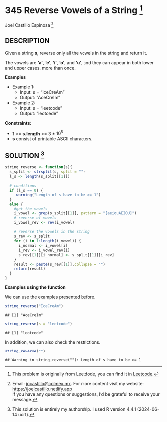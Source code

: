 
# 345 Reverse Vowels of a String [^1]

Joel Castillo Espinosa [^2]

## DESCRIPTION

Given a string **s**, reverse only all the vowels in the string and
return it.

The vowels are **‘a’**, **‘e’**, **‘i’**, **‘o’**, and **‘u’**, and they
can appear in both lower and upper cases, more than once.

**Examples**

- Example 1:
  - Input: s = “IceCreAm”
  - Output: “AceCreIm”
- Example 2:
  - Input: s = “leetcode”
  - Output: “leotcede”

**Constraints:**

- 1 \<= **s.length** \<= 3 \* $10^5$
- **s** consist of printable ASCII characters.

## SOLUTION [^3]

``` r
string_reverse <- function(s){
  s_split <- strsplit(s, split = "")
  l_s <- length(s_split[[1]])
  
  # conditions
  if (l_s == 0) {
     warning("Length of s have to be >= 1")
  } 
  else {
    #get the vowels
    i_vowel <- grep(s_split[[1]], pattern = "[aeiouAEIOU]")
    # reverse of vowels 
    i_vowel_rev <- rev(i_vowel)
    
    # reverse the vowels in the string
    s_rev <- s_split
    for (i in 1:length(i_vowel)) {
      i_normal <- i_vowel[i]
      i_rev <- i_vowel_rev[i]
      s_rev[[1]][i_normal] <- s_split[[1]][i_rev] 
    }
    result <- paste(s_rev[[1]],collapse = "")
    return(result)
  }
}
```

**Examples using the function**

We can use the examples presented before.

``` r
string_reverse("IceCreAm")
```

    ## [1] "AceCreIm"

``` r
string_reverse(s = "leetcode")
```

    ## [1] "leotcede"

In addition, we can also check the restrictions.

``` r
string_reverse("")
```

    ## Warning in string_reverse(""): Length of s have to be >= 1

[^1]: This problem is originally from Leetdode, you can find it in
    [Leetcode](https://leetcode.com/problems/reverse-vowels-of-a-string/?envType=study-plan-v2&envId=leetcode-75).

[^2]: Email: <jocastillo@colmex.mx>. For more content visit my website:
    <https://joelcastillo.netlify.app> <br> If you have any questions or
    suggestions, I’d be grateful to receive your message.

[^3]: This solution is entirely my authorship. I used R version 4.4.1
    (2024-06-14 ucrt).
